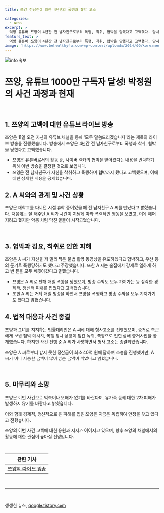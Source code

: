 ```yaml
---
title: 쯔양 전남친에 의한 4년간의 폭행과 협박 고소

categories:
  - News
excerpt: >
  먹방 유튜버 쯔양이 4년간 전 남자친구로부터 폭행, 착취, 협박을 당했다고 고백했다. 당시 A씨는 쯔양을 강제로 일을 시키고 수입을 빼앗았으며, 협박과 폭행을 반복했다. 쯔양은 이를 토대로 A씨에 대해 혐의로 고소를 제기했으나, A씨는 사망하면서 형사 고소는 종결됐다. 이에 대해 쯔양 측 변호인은 40억 원의 정산금을 못 받았다고 주장하며, 2차적 피해가 없기를 바라는 메시지를 전달했다.
feature_text: >
  먹방 유튜버 쯔양이 4년간 전 남자친구로부터 폭행, 착취, 협박을 당했다고 고백했다. 당시 A씨는 쯔양을 강제로 일을 시키고 수입을 빼앗았으며, 협박과 폭행을 반복했다. 쯔양은 이를 토대로 A씨에 대해 혐의로 고소를 제기했으나, A씨는 사망하면서 형사 고소는 종결됐다. 이에 대해 쯔양 측 변호인은 40억 원의 정산금을 못 받았다고 주장하며, 2차적 피해가 없기를 바라는 메시지를 전달했다.
image: 'https://www.behealthy4u.com/wp-content/uploads/2024/06/koreanews.jpg'
---
```


<p><img src="https://www.behealthy4u.com/wp-content/uploads/2024/06/koreanews.jpg" alt="info 속보" /></p>

<h1>쯔양, 유튜브 1000만 구독자 달성! 박정원의 사건 과정과 현재</h1>

<p data-ke-size="size16">&nbsp;</p>

<h2><b>1. 쯔양의 고백에 대한 유튜브 라이브 방송</b></h2>

<p>쯔양은 11일 오전 자신의 유튜브 채널을 통해 '모두 말씀드리겠습니다'라는 제목의 라이브 방송을 진행했습니다. 방송에서 쯔양은 4년간 전 남자친구로부터 폭행과 착취, 협박을 당했다고 고백했습니다.</p>

<ul>
<li>쯔양은 유튜버로서의 활동 중, 사이버 렉카의 협박을 받아왔다는 내용을 반박하기 위해 이번 방송을 결정한 것으로 보입니다.</li>
<li>쯔양은 전 남자친구가 자신을 착취하고 폭행하며 협박까지 했다고 고백했으며, 이에 대한 상세한 내용을 공개했습니다.</li>
</ul>

<h2><b>2. A 씨와의 관계 및 사건 상황</b></h2>

<p>쯔양은 대학교를 다니던 시절 휴학 중이었을 때 전 남자친구 A 씨를 만났다고 밝혔습니다. 처음에는 잘 해주던 A 씨가 시간이 지남에 따라 폭력적인 행동을 보였고, 이에 헤어지려고 했지만 악몽 처럼 닥친 일들이 시작되었습니다.</p>

<p data-ke-size="size16">&nbsp;</p>

<h2><b>3. 협박과 강요, 착취로 인한 피해</b></h2>

<p>쯔양은 A 씨가 자신을 저 멀리 찍은 불법 촬영 동영상을 유포하겠다고 협박하고, 우산 등의 둔기로 폭행당하기도 했다고 주장했습니다. 또한 A 씨는 술집에서 강제로 일하게 하고 번 돈을 모두 빼앗아갔다고 말했습니다.</p>

<ul>
<li>쯔양은 A 씨로 인해 매일 폭행을 당했으며, 방송 수익도 모두 가져가는 등 심각한 경제적, 정신적 피해를 입었다고 고백했습니다.</li>
<li>또한 A 씨는 거의 매일 방송을 하면서 쯔양을 폭행하고 방송 수익을 모두 가져가기도 했다고 밝혔습니다.</li>
</ul>

<h2><b>4. 법적 대응과 사건 종결</b></h2>

<p>쯔양과 그녀를 지지하는 법률대리인은 A 씨에 대해 형사고소를 진행했으며, 증거로 측근에게 보낸 협박 메시지, 폭행 당시 상황이 담긴 녹취, 폭행으로 인한 상해 증거사진을 공개했습니다. 하지만 사건 진행 중 A 씨가 사망하면서 형사 고소는 종결되었습니다.</p>

<p>쯔양은 A 씨로부터 받지 못한 정산금이 최소 40억 원에 달하며 소송을 진행했지만, A 씨가 이미 사용한 금액이 많아 남은 금액이 적었다고 밝혔습니다.</p>

<p data-ke-size="size16">&nbsp;</p>

<h2><b>5. 마무리와 소망</b></h2>

<p>쯔양은 이번 사건으로 억측이나 오해가 없기를 바란다며, 유가족 등에 대한 2차 피해가 발생하지 않기를 바란다고 밝혔습니다.</p>

<p>이와 함께 경제적, 정신적으로 큰 피해를 입은 쯔양은 지금은 독립하여 안정을 찾고 있다고 전했습니다.</p>

<p>쯔양의 이번 사건 고백에 대한 응원과 지지가 이어지고 있으며, 향후 쯔양의 채널에서의 활동에 대한 관심이 높아질 전망입니다.</p>

<p data-ke-size="size16">&nbsp;</p>

<table>
<thead>
<tr>
<th style="text-align: center;">관련 기사</th>
</tr>
</thead>
<tbody>
<tr>
<td style="text-align: center; height: 17px;"><a href="링크">쯔양의 라이브 방송</a></td>
</tr>
</tbody>
</table>

<p data-ke-size="size16">&nbsp;</p>

<hr>

<p data-ke-size="size16">&nbsp;</p>
생생한 뉴스, <a href="https://qoogle.tistory.com" rel="dofollow">qoogle.tistory.com</a>


